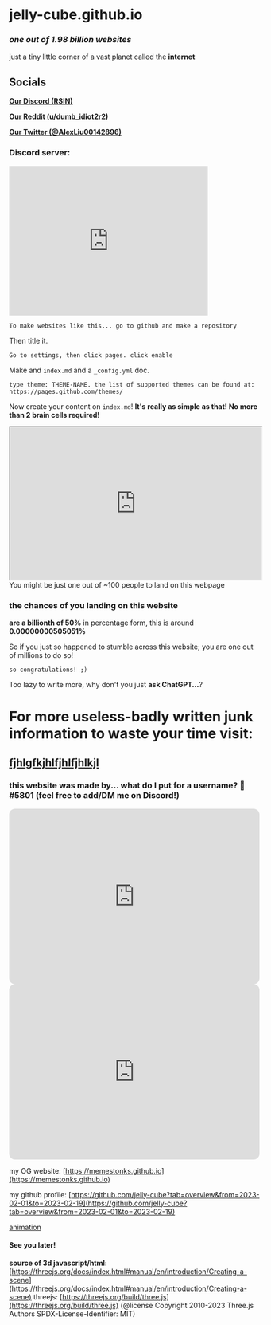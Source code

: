 

jelly-cube.github.io
====================

### _one out of 1.98 billion websites_

just a tiny little corner of a vast planet called the **internet**

Socials
-------

 [**Our Discord (RSIN)**](https://discord.gg/8ahaWYpD9P)


 [**Our Reddit (u/dumb\_idiot2r2)**](https://www.reddit.com/user/dumb_idiot2r2)


 [**Our Twitter (@AlexLiu00142896)**](https://twitter.com/AlexLiu00142896)


### Discord server:
<iframe src="https://discord.com/widget?id=1048717659753173064&theme=dark" width="400" height="300" allowtransparency="true" frameborder="0" sandbox="allow-popups allow-popups-to-escape-sandbox allow-same-origin allow-scripts"></iframe>


`To make websites like this...
go to github and make a repository`

Then title it.

`Go to settings, then click pages.
click enable`

Make and `index.md` and a `_config.yml` doc.

`type theme: THEME-NAME.
the list of supported themes can be found at:
https://pages.github.com/themes/`

Now create your content on `index.md`!
**It's really as simple as that! No more than 2 brain cells required!**

<iframe src="https://arras.io" width="506" height="306"></iframe>
You might be just one out of ~100 people to land on this webpage

### the chances of you landing on this website

**are a billionth of 50%** in percentage form, this is around **0.00000000505051%**

So if you just so happened to stumble across this website; you are one out of millions to do so!

`so congratulations! ;)`

Too lazy to write more, why don't you just **ask ChatGPT...**?

For more useless-badly written junk information to waste your time visit:
=========================================================================

[](https://twitter.com/AlexLiu00142896)[fjhlgfkjhlfjhlfjhlkjl](/figdizzsittt.md)
--------------------------------------------------------------------------------


### this website was made by... **what do I put for a username?** 🥶#5801 (feel free to add/DM me on Discord!)

<iframe style="border-radius:12px" src="https://open.spotify.com/embed/playlist/49APwudtUCYjMzBBjNCn0g?utm_source=generator&theme=0" width="100%" height="352" frameBorder="0" allowfullscreen="" allow="autoplay; clipboard-write; encrypted-media; fullscreen; picture-in-picture" loading="lazy"></iframe>

<iframe style="border-radius:12px" src="https://open.spotify.com/embed/playlist/3nI2Bkuxxzr1pY1H0cgQqo?utm_source=generator&theme=0" width="100%" height="352" frameBorder="0" allowfullscreen="" allow="autoplay; clipboard-write; encrypted-media; fullscreen; picture-in-picture" loading="lazy"></iframe>

my OG website: [https://memestonks.github.io](https://memestonks.github.io)

my github profile: [https://github.com/jelly-cube?tab=overview&from=2023-02-01&to=2023-02-19](https://github.com/jelly-cube?tab=overview&from=2023-02-01&to=2023-02-19)


[animation](https:/jelly-cube/jelly-cube.github.iogh-pages/fwdk.html)

#### **See you later!**


**source of 3d javascript/html:** [https://threejs.org/docs/index.html#manual/en/introduction/Creating-a-scene](https://threejs.org/docs/index.html#manual/en/introduction/Creating-a-scene) threejs: [https://threejs.org/build/three.js](https://threejs.org/build/three.js) (@license Copyright 2010-2023 Three.js Authors SPDX-License-Identifier: MIT)

